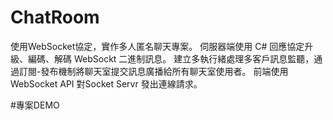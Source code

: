 # ChatRoom
使用WebSocket協定，實作多人匿名聊天專案。
伺服器端使用 C# 回應協定升級、編碼、解碼 WebSockt 二進制訊息。
建立多執行緒處理多客戶訊息監聽，通過訂閱-發布機制將聊天室提交訊息廣播給所有聊天室使用者。
前端使用 WebSocket API 對Socket Servr 發出連線請求。

#專案DEMO

